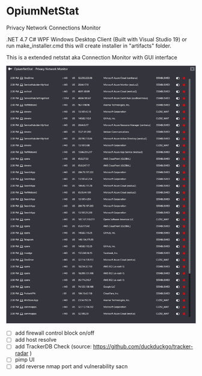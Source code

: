 # OpiumNetStat
Privacy Network Connections Monitor

.NET 4.7 C# WPF Windows Desktop Client (Built with Visual Studio 19)
or run make_installer.cmd this will create installer in "artifacts" folder.

This is a extended netstat aka Connection Monitor with GUI interface

 
![Opium NetStat](https://github.com/i470/OpiumNetStat/blob/master/wpf-opium-netstat-network-monitor-privacy-firewall-dark.png "Privacy Connections Monitor and Firewall")

- [ ] add firewall control block on/off
- [ ] add host resolve
- [ ] add TrackerDB Check (source: https://github.com/duckduckgo/tracker-radar )
- [ ] pimp UI
- [ ] add reverse nmap port and vulnerability sacn 

